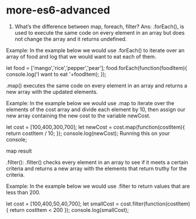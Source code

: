 # more-es6-advanced

1. What’s the difference between map, foreach, filter?
Ans: .forEach(), is used to execute the same code on every element in an array but does not change the array and it returns undefined.

Example:
In the example below we would use .forEach() to iterate over an array of food and log that we would want to eat each of them.

let food = ['mango','rice','pepper','pear'];
food.forEach(function(foodItem){ console.log('I want to eat '+foodItem);
});

.map() executes the same code on every element in an array and returns a new array with the updated elements.

Example:
In the example below we would use .map to iterate over the elements of the cost array and divide each element by 10, then assign our new array containing the new cost to the variable newCost.

let cost = [100,400,300,700];
let newCost = cost.map(function(costItem){ return costItem / 10;
});
console.log(newCost);
Running this on your console;

map result

.filter():
.filter() checks every element in an array to see if it meets a certain criteria and returns a new array with the elements that return truthy for the criteria.

Example:
In the example below we would use .filter to return values that are less than 200.

let cost = [100,400,50,40,700];
let smallCost = cost.filter(function(costItem){ return costItem < 200
});
console.log(smallCost);
